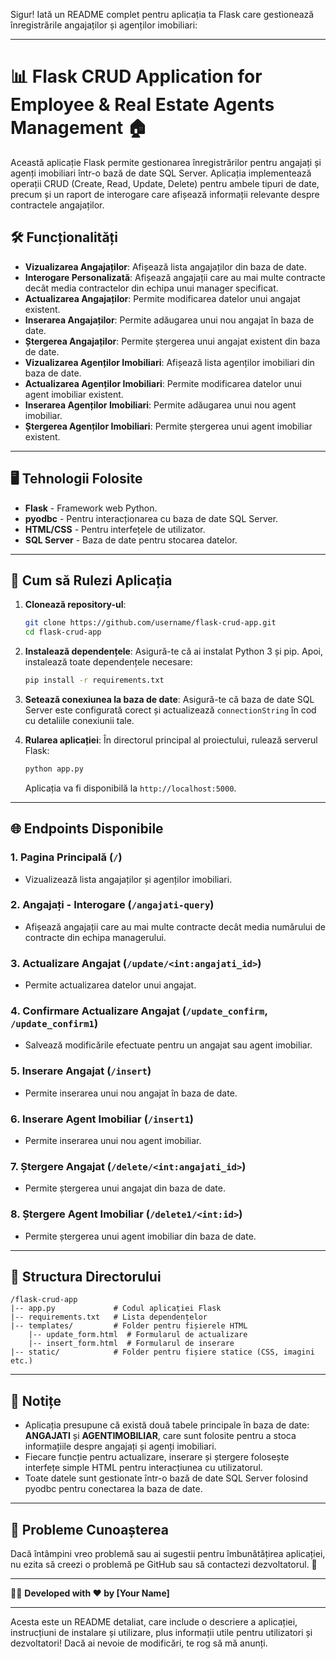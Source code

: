 Sigur! Iată un README complet pentru aplicația ta Flask care gestionează înregistrările angajaților și agenților imobiliari:

---

# 📊 Flask CRUD Application for Employee & Real Estate Agents Management 🏠

Această aplicație Flask permite gestionarea înregistrărilor pentru angajați și agenți imobiliari într-o bază de date SQL Server. Aplicația implementează operații CRUD (Create, Read, Update, Delete) pentru ambele tipuri de date, precum și un raport de interogare care afișează informații relevante despre contractele angajaților.

## 🛠️ Funcționalități

- **Vizualizarea Angajaților**: Afișează lista angajaților din baza de date.
- **Interogare Personalizată**: Afișează angajații care au mai multe contracte decât media contractelor din echipa unui manager specificat.
- **Actualizarea Angajaților**: Permite modificarea datelor unui angajat existent.
- **Inserarea Angajaților**: Permite adăugarea unui nou angajat în baza de date.
- **Ștergerea Angajaților**: Permite ștergerea unui angajat existent din baza de date.
- **Vizualizarea Agenților Imobiliari**: Afișează lista agenților imobiliari din baza de date.
- **Actualizarea Agenților Imobiliari**: Permite modificarea datelor unui agent imobiliar existent.
- **Inserarea Agenților Imobiliari**: Permite adăugarea unui nou agent imobiliar.
- **Ștergerea Agenților Imobiliari**: Permite ștergerea unui agent imobiliar existent.

---

## 🖥️ Tehnologii Folosite

- **Flask** - Framework web Python.
- **pyodbc** - Pentru interacționarea cu baza de date SQL Server.
- **HTML/CSS** - Pentru interfețele de utilizator.
- **SQL Server** - Baza de date pentru stocarea datelor.

---

## 🚀 Cum să Rulezi Aplicația

1. **Clonează repository-ul**:
   ```bash
   git clone https://github.com/username/flask-crud-app.git
   cd flask-crud-app
   ```

2. **Instalează dependențele**:
   Asigură-te că ai instalat Python 3 și pip. Apoi, instalează toate dependențele necesare:
   ```bash
   pip install -r requirements.txt
   ```

3. **Setează conexiunea la baza de date**:
   Asigură-te că baza de date SQL Server este configurată corect și actualizează `connectionString` în cod cu detaliile conexiunii tale.

4. **Rularea aplicației**:
   În directorul principal al proiectului, rulează serverul Flask:
   ```bash
   python app.py
   ```

   Aplicația va fi disponibilă la `http://localhost:5000`.

---

## 🌐 Endpoints Disponibile

### 1. **Pagina Principală** (`/`)
   - Vizualizează lista angajaților și agenților imobiliari.

### 2. **Angajați - Interogare** (`/angajati-query`)
   - Afișează angajații care au mai multe contracte decât media numărului de contracte din echipa managerului.

### 3. **Actualizare Angajat** (`/update/<int:angajati_id>`)
   - Permite actualizarea datelor unui angajat.

### 4. **Confirmare Actualizare Angajat** (`/update_confirm`, `/update_confirm1`)
   - Salvează modificările efectuate pentru un angajat sau agent imobiliar.

### 5. **Inserare Angajat** (`/insert`)
   - Permite inserarea unui nou angajat în baza de date.

### 6. **Inserare Agent Imobiliar** (`/insert1`)
   - Permite inserarea unui nou agent imobiliar.

### 7. **Ștergere Angajat** (`/delete/<int:angajati_id>`)
   - Permite ștergerea unui angajat din baza de date.

### 8. **Ștergere Agent Imobiliar** (`/delete1/<int:id>`)
   - Permite ștergerea unui agent imobiliar din baza de date.

---

## 📂 Structura Directorului

```
/flask-crud-app
|-- app.py             # Codul aplicației Flask
|-- requirements.txt   # Lista dependențelor
|-- templates/         # Folder pentru fișierele HTML
    |-- update_form.html  # Formularul de actualizare
    |-- insert_form.html  # Formularul de inserare
|-- static/            # Folder pentru fișiere statice (CSS, imagini etc.)
```

---

## 📝 Notițe

- Aplicația presupune că există două tabele principale în baza de date: **ANGAJATI** și **AGENTIMOBILIAR**, care sunt folosite pentru a stoca informațiile despre angajați și agenți imobiliari.
- Fiecare funcție pentru actualizare, inserare și ștergere folosește interfețe simple HTML pentru interacțiunea cu utilizatorul.
- Toate datele sunt gestionate într-o bază de date SQL Server folosind pyodbc pentru conectarea la baza de date.

---

## 📌 Probleme Cunoașterea

Dacă întâmpini vreo problemă sau ai sugestii pentru îmbunătățirea aplicației, nu ezita să creezi o problemă pe GitHub sau să contactezi dezvoltatorul. 🚀

---

👨‍💻 **Developed with ❤️ by [Your Name]**

---

Acesta este un README detaliat, care include o descriere a aplicației, instrucțiuni de instalare și utilizare, plus informații utile pentru utilizatori și dezvoltatori! Dacă ai nevoie de modificări, te rog să mă anunți.
